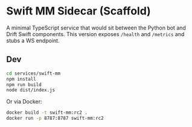 # Swift MM Sidecar (Scaffold)

A minimal TypeScript service that would sit between the Python bot and Drift Swift components.
This version exposes `/health` and `/metrics` and stubs a WS endpoint.

## Dev
```bash
cd services/swift-mm
npm install
npm run build
node dist/index.js
```

Or via Docker:
```bash
docker build -t swift-mm:rc2 .
docker run -p 8787:8787 swift-mm:rc2
```
